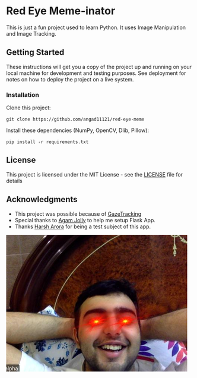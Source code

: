 # Red Eye Meme-inator

This is just a fun project used to learn Python. It uses Image Manipulation and Image Tracking.

## Getting Started

These instructions will get you a copy of the project up and running on your local machine for development and testing purposes. See deployment for notes on how to deploy the project on a live system.


### Installation

Clone this project:

```
git clone https://github.com/angad11121/red-eye-meme
```

Install these dependencies (NumPy, OpenCV, Dlib, Pillow):

```
pip install -r requirements.txt
```

## License

This project is licensed under the MIT License - see the [LICENSE](LICENSE) file for details

## Acknowledgments

* This project was possible because of [GazeTracking](https://github.com/antoinelame/GazeTracking)
* Special thanks to [Agam Jolly](https://github.com/agamjolly) to help me setup Flask App.
* Thanks [Harsh Arora](https://github.com/harsharora21) for being a test subject of this app.

![Demo](https://github.com/angad11121/red-eye-meme/blob/master/src/final_img/harss.jpg)
